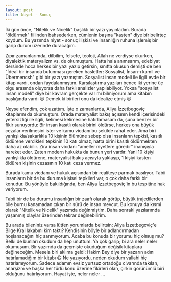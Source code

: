```yaml
---
layout: post
title: Niyet - Sonuç
---
```


İki gün önce, "Nitelik ve Nicelik" başlıklı bir yazı yayınladım. Burada "öldürmek" fiilinden bahsederken, cümlenin başına "kasten" diye bir belirteç koydum. Bu yazımda niyet - sonuç ilişkisi ve insanlığın ruhuna işlemiş bir garip durum üzerinde duracağım.

Zıpır zamanlarımda, dilbilim, felsefe, teoloji, Allah ne verdiyse okurken, diyalektik materyalizm vs. de okumuştum. Hatta hala anımsarım, edebiyat dersinde hoca herkes bir yazı yazıp getirsin, sınıfta okusun demişti de ben "İdeal bir insanda bulunması gereken hasletler: Sosyalist, İnsan-ı kamil ve Übermencsh" gibi bir yazı yazmıştım. Sosyalist insan modeli ile ilgili evde bir kitap vardı, ondan faydalanmıştım. Karşılaştırma yazıları bence iki yerine üç olgu arasında oluyorsa daha farklı analizler yapılabiliyor. Yoksa "sosyalist insan modeli" diye bir kavram gerçekte var mı bilmiyorum ama kitabın başlığında vardı 😃 Demek ki birileri onu da idealize etmiş 😃

Neyse efendim, çok uzattım. İşte o zamanlarda, Aliya İzzetbegoviç kitaplarını da okumuştum. Orada materyalist bakış açısının kendi içerisindeki yetersizliği ile ilgili, kelimesi kelimesine hatırlamasam da, şuna benzer bir fikir sunuyordu: Bir insan kasıtlı olarak birini öldürse, herkes ona büyük cezalar verilmesini ister ve kamu vicdanı bu şekilde rahat eder. Ama biri yanlışlıkla/sakarlıkla 10 kişinin ölümüne sebep olsa insanların tepkisi, kasıtlı öldürene verdikleri tepkinin 10 katı olmaz, hatta birini kasıtlı öldürmekten daha az olabilir. Zira insan vicdanı "ameller niyetlere göredir" inanışıyla hareket eder. Zaten modern hukukta da bunun yeri vardır. Yani 10 kişiyi yanlışlıkla öldürene, materyalist bakış açısıyla yaklaşıp, 1 kişiyi kasten öldüren kişinin cezasının 10 katı ceza vermez.

Burada kamu vicdanı ve hukuk açısından bir realiteye parmak basılıyor. Tabii insanların bir de bu duruma kişisel tepkileri var, o çok daha farklı bir konudur. Bu yönüyle bakıldığında, ben Aliya İzzetbegoviç'in bu tespitine hak veriyorum.

Tabii bir de bu durumu insanlığın bir zaafı olarak görüp, büyük trajedilerden bile burnu kanamadan çıkan bir sürü de insan mevcut. Bu konuya da kısmi olarak "Nitelik ve Nicelik" yazımda değinmiştim. Daha sonraki yazılarımda yaşanmış olaylar üzerinden tekrar değinebilirim.

Bu arada bileniniz varsa lütfen yorumlarda belirtsin: Aliya İzzetbegoviç'e Bilge Kral lakabını kim taktı? Kendisinin böyle bir adlandırmadan hoşlanacağını hiç sanmıyorum. Acaba bu konuda bir yorumu hiç olmuş mu? Belki de bunları okudum da hep unuttum. Ya çok garip; bi ara neler neler okumuşum. Bir yazımda da geçmişte okuduğum değişik kitaplara değineceğim. Mesela biri aklıma geldi: Hakim Bey diye bir yazarın adını hatırlamadığım bir kitabı 😃 Ne yazıyordu, neden okudum vallahi hiç hatırlamıyorum. Sadece adamın evsiz yurtsuz ortadoğu civarında takılan, anarşizm ve başka her türlü konu üzerine fikirleri olan, çirkin görünümlü biri olduğunu hatırlıyorum. Hayat işte, neler neler ...